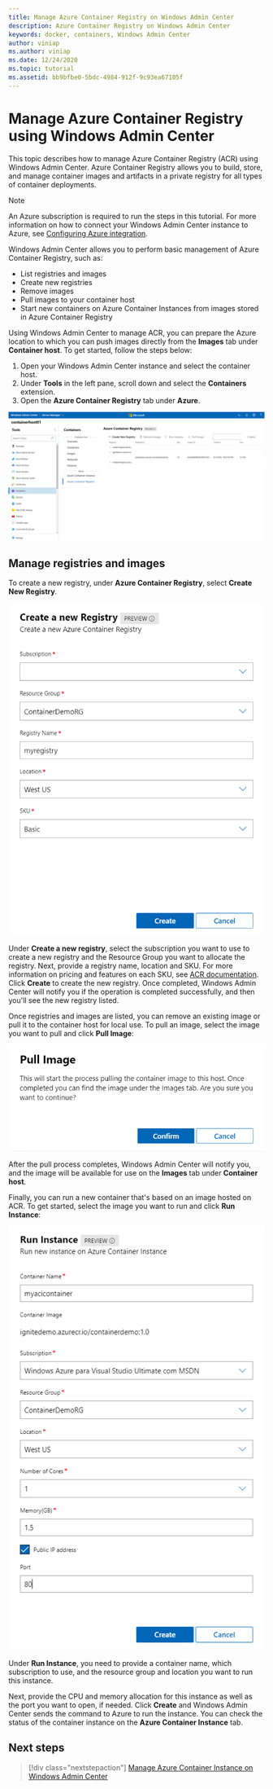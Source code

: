 ```yaml
---
title: Manage Azure Container Registry on Windows Admin Center
description: Azure Container Registry on Windows Admin Center
keywords: docker, containers, Windows Admin Center
author: viniap
ms.author: viniap
ms.date: 12/24/2020
ms.topic: tutorial
ms.assetid: bb9bfbe0-5bdc-4984-912f-9c93ea67105f
---
```

# Manage Azure Container Registry using Windows Admin Center

This topic describes how to manage Azure Container Registry (ACR) using Windows Admin Center. Azure Container Registry allows you to build, store, and manage container images and artifacts in a private registry for all types of container deployments. 

>[!Note]
>An Azure subscription is required to run the steps in this tutorial. For more information on how to connect your Windows Admin Center instance to Azure, see [Configuring Azure integration](https://docs.microsoft.com/windows-server/manage/windows-admin-center/azure/azure-integration).

Windows Admin Center allows you to perform basic management of Azure Container Registry, such as:
  
- List registries and images 
- Create new registries 
- Remove images 
- Pull images to your container host
- Start new containers on Azure Container Instances from images stored in Azure Container Registry

Using Windows Admin Center to manage ACR, you can prepare the Azure location to which you can push images directly from the **Images** tab under **Container host**. To get started, follow the steps below:  

1. Open your Windows Admin Center instance and select the container host. 
2. Under **Tools** in the left pane, scroll down and select the **Containers** extension.
3. Open the **Azure Container Registry** tab under **Azure**.

![WAC-ACR](./media/WAC-ACR.png)

## Manage registries and images

To create a new registry, under **Azure Container Registry**, select **Create New Registry**.

![WAC-ACRNew](./media/WAC-ACRNew.png)

Under **Create a new registry**, select the subscription you want to use to create a new registry and the Resource Group you want to allocate the registry. Next, provide a registry name, location and SKU. For more information on pricing and features on each SKU, see [ACR documentation](https://docs.microsoft.com/en-us/azure/container-registry/). Click **Create** to create the new registry. Once completed, Windows Admin Center will notify you if the operation is completed successfully, and then you'll see the new registry listed.

Once registries and images are listed, you can remove an existing image or pull it to the container host for local use. To pull an image, select the image you want to pull and click **Pull Image**:

![WAC-ACRPull](./media/WAC-ACRPull.png)

After the pull process completes, Windows Admin Center will notify you, and the image will be available for use on the **Images** tab under **Container host**.

Finally, you can run a new container that's based on an image hosted on ACR. To get started, select the image you want to run and click **Run Instance**:

![WAC-ACRRun](./media/WAC-ACRRun.png)

Under **Run Instance**, you need to provide a container name, which subscription to use, and the resource group and location you want to run this instance.

Next, provide the CPU and memory allocation for this instance as well as the port you want to open, if needed. Click **Create** and Windows Admin Center sends the command to Azure to run the instance. You can check the status of the container instance on the **Azure Container Instance** tab.

## Next steps

> [!div class="nextstepaction"]
> [Manage Azure Container Instance on Windows Admin Center](./wac-aci.md)